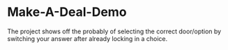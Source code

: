 # Make-A-Deal-Demo
The project shows off the probably of selecting the correct door/option by switching your answer after already locking in a choice. 
